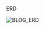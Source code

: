 ERD


![BLOG_ERD](https://github.com/chorongs/Blog/assets/117059083/2e3c4a7a-a820-41d6-8dfd-0eb02a2e66f7)
